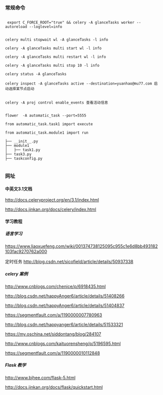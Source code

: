 
### 常规命令

```

 export C_FORCE_ROOT="true" && celery -A glanceTasks worker --autoreload --loglevel=info


celery multi stopwait wl -A glanceTasks -l info

celery -A glanceTasks multi start wl -l info

celery -A glanceTasks multi restart wl -l info

celery -A glanceTasks multi stop 10 -l info

celery status -A glanceTasks

celery inspect -A glanceTasks active --destination=yuanhao@mu77.com 启动选择某节点启动


celery -A proj control enable_events 查看活动信息


flower  -A automatic_task --port=5555

from automatic_task.task1 import execute

from automatic_task.module1 import run

├── __init__.py
├── module1
│   ├── task1.py
├── task3.py
├── taskconfig.py


```

### 网址

#### 中英文3.1文档

http://docs.celeryproject.org/en/3.1/index.html

http://docs.jinkan.org/docs/celery/index.html

#### 学习教程

##### 语言学习

https://www.liaoxuefeng.com/wiki/001374738125095c955c1e6d8bb493182103fac9270762a000

定时任务 http://blog.csdn.net/sicofield/article/details/50937338

##### celery 案例

http://www.cnblogs.com/chenice/p/6918435.html

http://blog.csdn.net/happyAnger6/article/details/51408266

http://blog.csdn.net/happyAnger6/article/details/51404837

https://segmentfault.com/a/1190000007780963

http://blog.csdn.net/happyanger6/article/details/51533321

https://my.oschina.net/siddontang/blog/284107

http://www.cnblogs.com/kaituorensheng/p/5196595.html

https://segmentfault.com/a/1190000010112848

##### Flask 教学

http://www.bjhee.com/flask-5.html

http://docs.jinkan.org/docs/flask/quickstart.html
